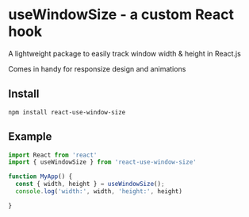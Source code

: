 # useWindowSize - a custom React hook
A lightweight package to easily track window width & height in React.js

Comes in handy for responsize design and animations

## Install
`npm install react-use-window-size`

## Example 
```js
import React from 'react'
import { useWindowSize } from 'react-use-window-size'

function MyApp() {
  const { width, height } = useWindowSize();
  console.log('width:', width, 'height:', height) 

}
```

